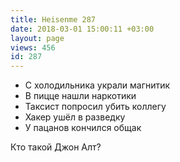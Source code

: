 ```yaml
---
title: Heisenme 287
date: 2018-03-01 15:00:11 +03:00
layout: page
views: 456
id: 287
---
```


- С холодильника украли магнитик
- В пицце нашли наркотики
- Таксист попросил убить коллегу
- Хакер ушёл в разведку
- У пацанов кончился общак 

Кто такой Джон Алт?


